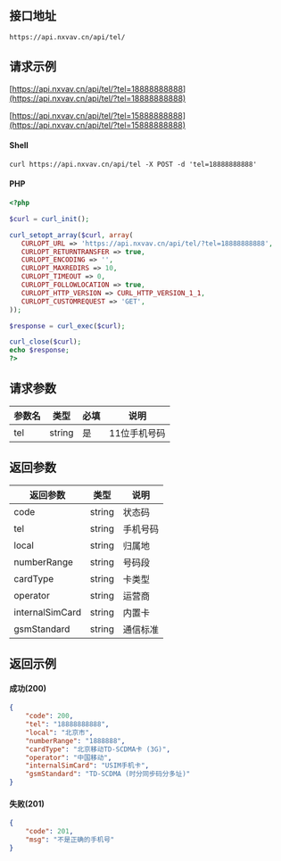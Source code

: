 ## 接口地址

```API
https://api.nxvav.cn/api/tel/
```

## 请求示例

[https://api.nxvav.cn/api/tel/?tel=18888888888](https://api.nxvav.cn/api/tel/?tel=18888888888)

[https://api.nxvav.cn/api/tel/?tel=15888888888](https://api.nxvav.cn/api/tel/?tel=15888888888)

<!-- tabs:start -->

#### **Shell**

```shell
curl https://api.nxvav.cn/api/tel -X POST -d 'tel=18888888888'
```

#### **PHP**

```php
<?php

$curl = curl_init();

curl_setopt_array($curl, array(
   CURLOPT_URL => 'https://api.nxvav.cn/api/tel/?tel=18888888888',
   CURLOPT_RETURNTRANSFER => true,
   CURLOPT_ENCODING => '',
   CURLOPT_MAXREDIRS => 10,
   CURLOPT_TIMEOUT => 0,
   CURLOPT_FOLLOWLOCATION => true,
   CURLOPT_HTTP_VERSION => CURL_HTTP_VERSION_1_1,
   CURLOPT_CUSTOMREQUEST => 'GET',
));

$response = curl_exec($curl);

curl_close($curl);
echo $response;
?>
```

<!-- tabs:end -->

## 请求参数

| 参数名 | 类型 | 必填 | 说明 |
| - | - | - | - |
| tel | string | 是 | 11位手机号码 |

## 返回参数

| 返回参数 | 类型 | 说明 |
| - | - | - |
| code | string | 状态码 |
| tel | string | 手机号码 |
| local | string | 归属地 |
| numberRange | string | 号码段 |
| cardType | string | 卡类型 |
| operator | string | 运营商 |
| internalSimCard | string | 内置卡 |
| gsmStandard | string | 通信标准 |

## 返回示例

<!-- tabs:start -->

#### **成功(200)**

```json
{
    "code": 200,
    "tel": "18888888888",
    "local": "北京市",
    "numberRange": "1888888",
    "cardType": "北京移动TD-SCDMA卡 (3G)",
    "operator": "中国移动",
    "internalSimCard": "USIM手机卡",
    "gsmStandard": "TD-SCDMA (时分同步码分多址)"
}
```

#### **失败(201)**

```json
{
    "code": 201,
    "msg": "不是正确的手机号"
}
```

<!-- tabs:end -->